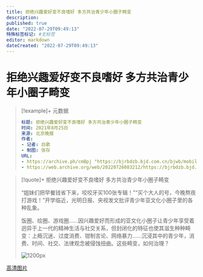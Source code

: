 ```yaml
---
title: 拒绝兴趣爱好变不良嗜好 多方共治青少年小圈子畸变
description:
published: true
date: "2022-07-29T09:49:13"
特殊标签标记: #无标签
editor: markdown
dateCreated: "2022-07-29T09:49:13"
---
```


# 拒绝兴趣爱好变不良嗜好 多方共治青少年小圈子畸变

> [!example]+ 元数据
>
> ```YAML
> 标题: 拒绝兴趣爱好变不良嗜好 多方共治青少年小圈子畸变
> 时间: 2021年8月25日
> 来源: 北京晚报
> 作者:
> - 记者: 白歌
> - 制图: 张存
> URL:
> - https://archive.ph/cmBpj "https://bjrbdzb.bjd.com.cn/bjwb/mobile/2021/20210825/20210825_008/content_20210825_008_1.htm#page7?digital:newspaperBjrb:AP6125e48ae4b0637be8b0b273"
> - https://web.archive.org/web/20220726083212/https://bjrbdzb.bjd.com.cn/bjwb/mobile/2021/20210825/20210825_m.html#page7
> ```

> [!quote]+ 拒绝兴趣爱好变不良嗜好 多方共治青少年小圈子畸变
>
> “姐妹们把早餐钱省下来，咬咬牙买100张专辑！”“买个大人的号，今晚熬夜打游戏！”开学临近，光明日报、央视发文批评青少年亚文化小圈子里的各种乱象。
>
> 饭圈、绘圈、游戏圈……因兴趣爱好而形成的亚文化小圈子让青少年享受着迥异于上一代的精神生活与社交关系，但封闭化的特征也使其滋生种种畸变：上瘾沉迷、过度消费、钳制言论、网络暴力……沉浸其中的青少年，消费、时间、社交、法律观念被侵蚀扭曲。这些畸变，如何治理？
>
> ![1200px](https://s3.tebi.io/ggame/news_archive/2021/拒绝兴趣爱好变不良嗜好/1200px.jpg)

[高清图片](https://s3.tebi.io/ggame/news_archive/2021/拒绝兴趣爱好变不良嗜好/3856px.jpg)

